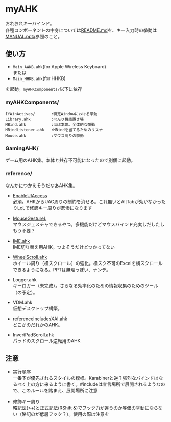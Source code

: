 myAHK
======================
おれおれキーバインド。  
各種コンポーネントの中身については[README.md][README.md]を、キー入力時の挙動は[MANUAL.pptx][MANUAL.pptx]参照のこと。



使い方
------
+ `Main_AWKB.ahk`(for Apple Wireless Keyboard)   
または
+ `Main_HHKB.ahk`(for HHKB)

を起動。`myAHKComponents/`以下に依存



### myAHKComponents/ ###
    IfWinActives/       :特定Windowにおける挙動
    Library.ahk         :べんり機能置き場
    MBind.ahk           :ほぼ本体。全体的な挙動
    MBindListener.ahk   :MBindを当てるためのリスナ
    Mouse.ahk           :マウス周りの挙動

### GamingAHK/ ###
ゲーム用のAHK集。本体と共存不可能になったので別個に起動。

### reference/ ###

なんかにつかえそうだなあAHK集。

+ [EnableUIAccess][EnableUIAccess]  
必須。AHKからUAC周りの制約を消せる。これ無いとAltTabが効かなかったりLoLで修飾キー周りが悲惨になります

+ [MouseGestureL][MouseGestureL]  
マウスジェスチャできるやつ。多機能だけどマウスバインド充実しだしたしもう不要？

+ [IME.ahk][IME.ahk]  
IME切り替え用AHK。つよそうだけどつかってない

+ [WheelScroll.ahk][WheelScroll.ahk]  
ホイール周り（横スクロール）の強化。横スク不可のExcelを横スクロールできるようになる。PPTは無理っぽい、ナンデ。

+ Logger.ahk  
キーロガー（未完成）。さらなる効率化のための情報収集のためのツール（の予定）。

+ VDM.ahk  
仮想デスクトップ構築。

+ referenceIncludesXAI.ahk  
どこかのだれかのAHK。

+ InvertPadScroll.ahk  
パッドのスクロール逆転用のAHK


注意
----------------
+ 実行順序  
一番下が優先されるスタイルの模様。Karabinerと逆？強烈なバインドはなるべく上の方に来るように書く。#includeは宣言場所で展開されるようなので、このルールを踏まえ、展開場所に注意

+ 修飾キー周り  
略記法(>+)と正式記法(RShift &)でフック力が違うのか等価の挙動にならない（略記のが低層フック？）。使用の際は注意を





[WheelScroll.ahk]: http://blechmusik.hatenablog.jp/entry/20100529/1275141213
[IME.ahk]: http://www6.atwiki.jp/eamat/pages/17.html
[MouseGestureL]: http://hp.vector.co.jp/authors/VA018351/mglahk.html
[EnableUIAccess]: http://www.autohotkey.com/board/topic/70449-enable-interaction-with-administrative-programs/
[README.md]: https://github.com/ittooo66/myAHK/blob/master/README.md
[MANUAL.pptx]: https://github.com/ittooo66/myAHK/blob/master/MANUAL.pptx

